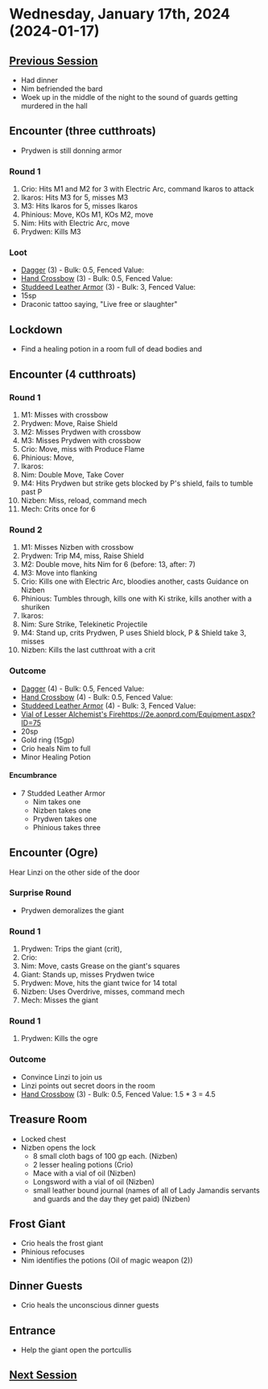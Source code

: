 # Wednesday, January 17th, 2024 (2024-01-17)

## [Previous Session](./2024-01-03.md)

- Had dinner
- Nim befriended the bard
- Woek up in the middle of the night to the sound of guards getting murdered in the hall

## Encounter (three cutthroats)

- Prydwen is still donning armor

### Round 1

1. Crio: Hits M1 and M2 for 3 with Electric Arc, command Ikaros to attack
2. Ikaros: Hits M3 for 5, misses M3
3. M3: Hits Ikaros for 5, misses Ikaros
4. Phinious: Move, KOs M1, KOs M2, move
5. Nim: Hits with Electric Arc, move
6. Prydwen: Kills M3

### Loot

- [Dagger](https://2e.aonprd.com/Weapons.aspx?ID=3) (3) -  Bulk: 0.5, Fenced Value: 
- [Hand Crossbow](https://2e.aonprd.com/Weapons.aspx?ID=69) (3) - Bulk: 0.5, Fenced Value: 
- [Studdeed Leather Armor](https://2e.aonprd.com/Armor.aspx?ID=5) (3) - Bulk: 3, Fenced Value: 
- 15sp
- Draconic tattoo saying, "Live free or slaughter"

## Lockdown

- Find a healing potion in a room full of dead bodies and

## Encounter (4 cutthroats)

### Round 1

1. M1: Misses with crossbow
2. Prydwen: Move, Raise Shield
3. M2: Misses Prydwen with crossbow
4. M3: Misses Prydwen with crossbow
5. Crio: Move, miss with Produce Flame
6. Phinious: Move, 
7. Ikaros:
8. Nim: Double Move, Take Cover
9. M4: Hits Prydwen but strike gets blocked by P's shield, fails to tumble past P
10. Nizben: Miss, reload, command mech
11. Mech: Crits once for 6

### Round 2

1. M1: Misses Nizben with crossbow
2. Prydwen: Trip M4, miss, Raise Shield
3. M2: Double move, hits Nim for 6 (before: 13, after: 7)
4. M3: Move into flanking
5. Crio: Kills one with Electric Arc, bloodies another, casts Guidance on Nizben
6. Phinious: Tumbles through, kills one with Ki strike, kills another with a shuriken
7. Ikaros: 
8. Nim: Sure Strike, Telekinetic Projectile
9. M4: Stand up, crits Prydwen, P uses Shield block, P & Shield take 3, misses
10. Nizben: Kills the last cutthroat with a crit

### Outcome

- [Dagger](https://2e.aonprd.com/Weapons.aspx?ID=3) (4) -  Bulk: 0.5, Fenced Value: 
- [Hand Crossbow](https://2e.aonprd.com/Weapons.aspx?ID=69) (4) - Bulk: 0.5, Fenced Value: 
- [Studdeed Leather Armor](https://2e.aonprd.com/Armor.aspx?ID=5) (4) - Bulk: 3, Fenced Value:
- [Vial of Lesser Alchemist's Fire](https://2e.aonprd.com/Equipment.aspx?ID=75)https://2e.aonprd.com/Equipment.aspx?ID=75
- 20sp
- Gold ring (15gp)
- Crio heals Nim to full
- Minor Healing Potion

#### Encumbrance

- 7 Studded Leather Armor
  - Nim takes one
  - Nizben takes one
  - Prydwen takes one
  - Phinious takes three
 
## Encounter (Ogre)

Hear Linzi on the other side of the door

### Surprise Round

- Prydwen demoralizes the giant 

### Round 1

1. Prydwen: Trips the giant (crit),
2. Crio:
3. Nim: Move, casts Grease on the giant's squares
4. Giant: Stands up, misses Prydwen twice
5. Prydwen: Move, hits the giant twice for 14 total
6. Nizben: Uses Overdrive, misses, command mech
7. Mech: Misses the giant

### Round 1

1. Prydwen: Kills the ogre

### Outcome

- Convince Linzi to join us
- Linzi points out secret doors in the room
- [Hand Crossbow](https://2e.aonprd.com/Weapons.aspx?ID=69) (3) - Bulk: 0.5, Fenced Value: 1.5 * 3 = 4.5

## Treasure Room

- Locked chest
- Nizben opens the lock
  - 8 small cloth bags of 100 gp each. (Nizben)
  - 2 lesser healing potions (Crio)
  - Mace with a vial of oil (Nizben)
  - Longsword with a vial of oil (Nizben)
  - small leather bound journal (names of all of Lady Jamandis servants and guards and the day they get paid) (Nizben)

## Frost Giant

- Crio heals the frost giant
- Phinious refocuses
- Nim identifies the potions (Oil of magic weapon (2))

## Dinner Guests

- Crio heals the unconscious dinner guests

## Entrance

- Help the giant open the portcullis

## [Next Session](./2024-XX-XX.md)

